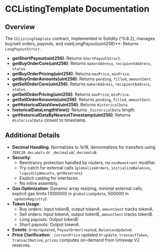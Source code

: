 # CCListingTemplate Documentation

## Overview
The `CCListingTemplate` contract, implemented in Solidity (^0.8.2), manages buy/sell orders, payouts, and voetLongPayout(uint256)**: Returns `LongPayoutStruct`.
- **getShortPayout(uint256)**: Returns `ShortPayoutStruct`.
- **getBuyOrderCore(uint256)**: Returns `makerAddress`, `recipientAddress`, `status`.
- **getBuyOrderPricing(uint256)**: Returns `maxPrice`, `minPrice`.
- **getBuyOrderAmounts(uint256)**: Returns `pending`, `filled`, `amountSent`.
- **getSellOrderCore(uint256)**: Returns `makerAddress`, `recipientAddress`, `status`.
- **getSellOrderPricing(uint256)**: Returns `maxPrice`, `minPrice`.
- **getSellOrderAmounts(uint256)**: Returns `pending`, `filled`, `amountSent`.
- **getHistoricalDataView(uint256)**: Returns `HistoricalData`.
- **historicalDataLengthView()**: Returns `_historicalData` length.
- **getHistoricalDataByNearestTimestamp(uint256)**: Returns `HistoricalData` closest to timestamp.

## Additional Details
- **Decimal Handling**: Normalizes to 1e18, denormalizes for transfers using `IERC20.decimals` or `_decimalsA`/`_decimalsB`.
- **Security**: 
  - Reentrancy protection handled by routers, no `nonReentrant` modifier.
  - Try-catch for external calls (`globalizeOrders`, `initializeBalances`, `liquidityAmounts`, `getReserves`).
  - Explicit casting for interfaces.
  - No inline assembly.
- **Gas Optimization**: Dynamic array resizing, minimal external calls, explicit gas limits (1000000 in `globalizeUpdate`, 500000 in `_updateRegistry`).
- **Token Usage**:
  - Buy orders: Input tokenB, output tokenA, `amountSent` tracks tokenA.
  - Sell orders: Input tokenA, output tokenB, `amountSent` tracks tokenB.
  - Long payouts: Output tokenB.
  - Short payouts: Output tokenA.
- **Events**: `OrderUpdated`, `PayoutOrderCreated`, `BalancesUpdated`.
- **Price Clarification**: `_currentPrice` updated in `update`, `transactToken`, `transactNative`; `prices` computes on-demand from Uniswap V2 reserves.
